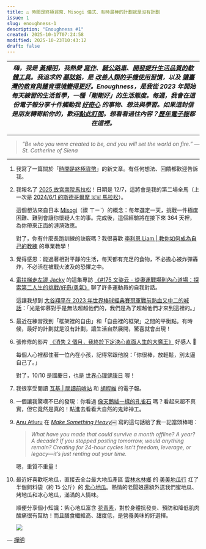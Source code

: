 ```yaml
---
title: ⚖️ 時間是終極貨幣、Misogi 儀式、有時最棒的計劃就是沒有計劃
issue: 1
slug: enoughness-1
description: "Enoughness #1"
created: 2025-10-17T07:24:58
modified: 2025-10-23T10:43:12
draft: false
---
```


<!-- SELF-INTRO-START -->
| _嗨，我是 [黃樺明](https://huami.ng)，我熱愛 [寫作](https://huami.ng/writing)、[騎公路車](https://www.strava.com/athletes/huaminghuang)、[開發提升生活品質的軟體工具](https://github.com/huaminghuangtw)。我追求的 [墓誌銘](https://huami.ng/2025/7/15/live-each-day-as-if-it-were-your-last)，是 [改善人類的手機使用習慣](https://shortcutomation.com)，以及 [讓臺灣的教育與體育環境變得更好](https://adaptx.tw)。Enoughness，是我從 2023 年開始每天練習的生活哲學，一種「剛剛好」的生活態度。每週，我會在這份電子報分享十件觸動我 [好奇心](https://huami.ng/weekly-mindware-update) 的事物、想法與學習。如果這封信是朋友轉寄給你的，歡迎[點此訂閱](https://huami.ng/newsletter)。想看看過往內容？[歷年電子報](https://huami.ng/enoughness)都在這裡。_ |
| :-: |
<!-- SELF-INTRO-END -->

---

> _“Be who you were created to be, and you will set the world on fire.” — St. Catherine of Siena_

---

1. 我寫了一篇關於「[時間是終極貨幣](https://huami.ng/2025/10/14/who-do-we-spend-time-with-across-our-lifetime/)」的新文章。有任何想法、回饋都歡迎告訴我。
2. 我報名了 [2025 故宮南院馬拉松](https://lohasnet.tw/SouthNPM2025/)！日期是 12/7，這將會是我的第二場全馬（上一次是 [2024/6/1 的斯德哥爾摩 🇸🇪 馬拉松](https://www.strava.com/activities/11550346512)）。

	這個想法來自日本 [Misogi](https://www.google.com/search?q=日本+Misogi)（禊 ㄒㄧˋ）的概念：每年選定一天，挑戰一件極度困難、難到會讓你懷疑人生的事。完成後，這個經驗將在接下來 364 天裡，為你帶來正面的漣漪效應。

	對了，你有什麼長跑訓練的訣竅嗎？我很喜歡 [李利恩 Liam | 教你如何成為自己的教練](https://www.instagram.com/liam0520/) 的專業教學！

3. 覺得感恩：能過著相對平靜的生活，每天都有充足的食物，不必擔心被炸彈轟炸，不必活在被戰火波及的恐懼之中。
4. [電扶梯走左邊 Jacky](https://podcasts.apple.com/tw/podcast/%E9%9B%BB%E6%89%B6%E6%A2%AF%E8%B5%B0%E5%B7%A6%E9%82%8A-with-jacky-left-side-escalator/id1544225078) 的這集專訪 [《#175 文姿云 - 從奧運戰場到內心道場：探索第二人生的挑戰/好奇/勇氣》](https://youtu.be/KiUf5rWI4DE) 聊了許多運動員的自我對話。

	這讓我想到 [大谷翔平在 2023 年世界棒球經典賽冠軍戰前熱血又中二的喊話](https://www.youtube.com/watch?v=9-yTtST_Fvk)：「光是仰慕對手是無法超越他們的，我們是為了超越他們才來到這裡的。」

5. 最近在練習找到「框架裡的自由」和「自由裡的框架」之間的平衡點。有時候，最好的計劃就是沒有計劃，讓生活自然展開，驚喜就會出現！
6. 張修修的影片 [《消失 2 個月，我終於下定決心直面人生的大魔王》](https://youtu.be/AA3JelDoOio) 好感人 🥹

	每個人心裡都住著一位內在小孩，記得常跟他說：「你很棒，放輕鬆，別太逼自己了。」

	對了，10/10 是國慶日，也是 [世界心理健康日](https://www.google.com/search?q=世界心理健康日) 喔！

7. 我很享受閱讀 [瓦基 | 閱讀前哨站](https://readingoutpost.com/book-picking-subscriber/#newsletter-history) 和 [胡程維](https://chengwei.substack.com/) 的電子報。
8. 一個讓我驚嘆不已的發現：你看過 [像天鵝絨一樣的孔雀石](https://www.reddit.com/r/NatureIsFuckingLit/comments/jg9l6d/raw_velvety_malachite/) 嗎？看起來超不真實，但它竟然是真的！點進去看看大自然的鬼斧神工。
9. [Anu Atluru](https://x.com/anuatluru) 在 _[Make Something Heavy](https://www.workingtheorys.com/p/make-something-heavy)￼_ 寫的這句話給了我一記當頭棒喝：

	> _What have you made that could survive a month offline? A year? A decade? If you stopped posting tomorrow, would anything remain? Creating for 24-hour cycles isn’t freedom, leverage, or legacy—it’s just renting out your time._

	嗯，重質不重量！

10. 最近好喜歡吃地瓜，直接去全台最大地瓜產區 [雲林水林鄉](https://www.google.com/maps?q=雲林水林鄉) 的 [美美地瓜行](https://www.google.com/maps?q=水林美美地瓜行) 扛了半個飼料袋（約 15 公斤）的 [紫心地瓜](https://www.google.com/search?q=紫心地瓜)。熱情的老闆娘還額外送我們蜜地瓜、烤地瓜和冰心地瓜，滿滿的人情味。

	順便分享個小知識：紫心地瓜富含 [花青素](https://www.google.com/search?q=花青素)，對於身體抗發炎、預防和降低肌肉酸痛很有幫助！而且膳食纖維高、甜度低，是營養美味的好選擇。

	![](../_attachments/9e500f8f1de981e3319613b1cacb3a5b.jpeg)

— [樺明](https://huami.ng/2025/10/17/enoughness-1)
